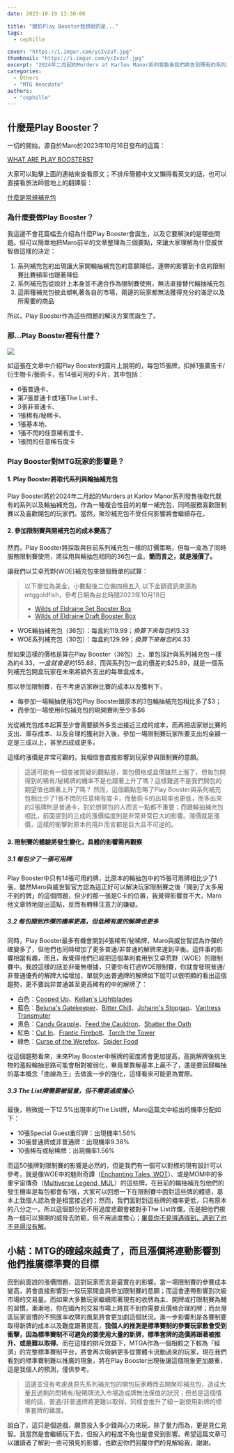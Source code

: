 ```yaml
---
date: 2023-10-19 13:30:00

title: "關於Play Booster我想說的是..."
tags:
  - cephille

cover: "https://i.imgur.com/ycIvzuf.jpg"
thumbnail: "https://i.imgur.com/ycIvzuf.jpg"
excerpt: "2024年二月起的Murders at Karlov Manor系列發售後我們將告別既有的系列補充包以及輪抽補充包，取而代之的是新式的Play Booster，讓我們來看看這對我們可能會有什麼影響吧！"
categories:
  - Others
  - "MTG Anecdote"
authors:
  - "cephille"
---
```


## 什麼是Play Booster？

一切的開始，源自於Maro於2023年10月16日發布的這篇：

[WHAT ARE PLAY BOOSTERS?](https://magic.wizards.com/en/news/making-magic/what-are-play-boosters)

大家可以點擊上面的連結來查看原文；不排斥簡體中文又懶得看英文的話，也可以直接看旅法師營地上的翻譯版：

[什麼是常規補充包](https://www.iyingdi.com/tz/post/5307236)

### 為什麼要做Play Booster？

我這邊不會花篇幅去介紹為什麼Play Booster會誕生，以及它要解決的是哪些問題。但可以簡單地把Maro前半的文章整理為三個要點，來讓大家理解為什麼威世智做這樣的決定：

1. 系列補充包的出現讓大家開輪抽補充包的意願降低，連帶的影響到卡店的限制賽比賽頻率也跟著降低
2. 系列補充包從設計上本身並不適合作為限制賽使用，無法直接替代輪抽補充包
3. 這兩種補充包彼此傾軋著各自的市場，兩邊的玩家都無法獲得充分的滿足以及所需要的商品

所以，Play Booster作為這些問題的解決方案而誕生了。

### 那...Play Booster裡有什麼？

![](https://i.imgur.com/nYvK8qg.jpg)

如這張在文章中介紹Play Booster的圖片上說明的，每包15張牌，扣掉1張廣告卡/衍生物卡/藝術卡，有14張可用的卡片，其中包括：

- 6張普通卡、
- 第7張普通卡或1張The List卡、
- 3張非普通卡、
- 1張稀有/秘稀卡、
- 1張基本地、
- 1張不閃的任意稀有度卡、
- 1張閃的任意稀有度卡

### Play Booster對MTG玩家的影響是？

#### 1. Play Booster將取代系列與輪抽補充包

Play Booster將於2024年二月起的Murders at Karlov Manor系列發售後取代既有的系列以及輪抽補充包，作為一種複合性目的的單一補充包，同時服務喜歡限制賽以及喜歡開包的玩家們。當然，聚珍補充包不受任何影響將會繼續存在。

#### 2. 參加限制賽與開補充包的成本變高了

然而，Play Booster將採取與目前系列補充包一樣的訂價策略，但每一盒為了同時服務限制賽使用，將採用與輪抽包相同的36包一盒。**簡而言之，就是漲價了。**

讓我們以艾卓荒野(WOE)補充包來做個簡單的試算：

> 以下單位為美金，小數點後二位做四捨五入
> 以下金額資訊來源為mtggoldfish，參考日期為台北時間2023年10月18日
>
> - [Wilds of Eldraine Set Booster Box](https://www.mtggoldfish.com/price/Wilds+of+Eldraine/Wilds+of+Eldraine+Set+Booster+Box-sealed#paper)
> - [Wilds of Eldraine Draft Booster Box](https://www.mtggoldfish.com/price/Wilds+of+Eldraine/Wilds+of+Eldraine+Draft+Booster+Box-sealed#paper)

- WOE輪抽補充包（36包）：每盒約$119.99；換算下來每包約$3.33
- WOE系列補充包（30包）：每盒約$129.99；換算下來每包約$4.33

那如果這樣的價格是算在Play Booster（36包）上，單包採計與系列補充包一樣為約$4.33，一盒就會是約$155.88，而與系列包一盒的價差約$25.89，就是一個系列補充包開盒玩家在未來將額外支出的每單盒成本。

那以參加限制賽，在不考慮店家辦比賽的成本以及獲利下，

- 每參加一場輪抽使用3包Play Booster跟原本的3包輪抽補充包相比多了$3；
- 而參加一場使用6包補充包的現開賽則至少多$6

光從補充包成本起算至少會需要額外多支出接近三成的成本，而再把店家辦比賽的支出、庫存成本、以及合理的獲利計入後，參加一場限制賽玩家所要支出的金額一定是三成以上，甚至四成或更多。

這樣的漲價是非常可觀的，我相信會直接影響到玩家參與限制賽的意願。

> 這邊可能有一個會被質疑的觀點是，單包價格或盒價雖然上漲了，但每包開得到的稀有/秘稀牌的機率不是也跟著上升了嗎？這樣難道不是我們開包的期望值也跟著上升了嗎？
> 然而，這個觀點忽略了Play Booster與系列補充包相比少了1張不閃的任意稀有度卡，而藝術卡的出現率也更低，而多出來的2張牌則是普通卡，對於想開包的人而言一點都不重要；而跟輪抽補充包相比，前面提到的三成的漲價幅度則是非常非常巨大的影響。漲價就是漲價，這樣的衝擊對原本的用戶而言都是巨大且不可逆的。

#### 3. 限制賽的體驗將發生變化，具體的影響需再觀察

##### 3.1 每包少了一張可用牌

Play Booster中只有14張可用的牌，比原本的輪抽包中的15張可用牌相比少了1張，雖然Maro與威世智官方認為這正好可以解決玩家限制賽之後「開到了太多用不到的牌」的這個問題，但少的那一張是C卡的位置，我覺得影響並不大，Maro他文章特地提出這點，反而有轉移注意力的嫌疑。

##### 3.2 每包開到炸彈的機率更高，但低稀有度的解牌也更多

同時，Play Booster最多有機會開到4張稀有/秘稀牌，Maro與威世智認為炸彈的確變多了，但他們也同時增加了更多普通/非普通的解牌來達到平衡。這件事的影響相當有趣，而且，我覺得他們已經把這個準則套用到艾卓荒野（WOE）的限制賽中。我說這樣的話並非毫無根據，只要你有打過WOE限制賽，你就會發現普通/非普通優秀的解牌大幅增加，單就列出普通牌的解牌如下就可以很明顯的看出這個趨勢，更不要說非普通甚至更高稀有的中的解牌了：

- 白色：[Cooped Up](https://magicwizards.s3.ap-northeast-1.amazonaws.com/images/cards/0008_MTGWOE_Main.png)、[Kellan's Lightblades](https://magicwizards.s3.ap-northeast-1.amazonaws.com/images/cards/0018_MTGWOE_Main.png)
- 藍色：[Beluna's Gatekeeper](https://magicwizards.s3.ap-northeast-1.amazonaws.com/images/cards/0043_MTGWOE_Main.png)、[Bitter Chill](https://magicwizards.s3.ap-northeast-1.amazonaws.com/images/cards/0044_MTGWOE_Main.png)、[Johann's Stopgap](https://magicwizards.s3.ap-northeast-1.amazonaws.com/images/cards/0058_MTGWOE_Main.png)、[Vantress Transmuter](https://magicwizards.s3.ap-northeast-1.amazonaws.com/images/cards/0075_MTGWOE_Main.png)
- 黑色：[Candy Grapple](https://magicwizards.s3.ap-northeast-1.amazonaws.com/images/cards/0083_MTGWOE_Main.png)、[Feed the Cauldron](https://magicwizards.s3.ap-northeast-1.amazonaws.com/images/cards/0091_MTGWOE_Main.png)、[Shatter the Oath](https://magicwizards.s3.ap-northeast-1.amazonaws.com/images/cards/0106_MTGWOE_Main.png)
- 紅色：[Cut In](https://magicwizards.s3.ap-northeast-1.amazonaws.com/images/cards/0125_MTGWOE_Main.png)、[Frantic Firebolt](https://magicwizards.s3.ap-northeast-1.amazonaws.com/images/cards/0130_MTGWOE_Main.png)、[Torch the Tower](https://magicwizards.s3.ap-northeast-1.amazonaws.com/images/cards/0153_MTGWOE_Main.png)
- 綠色：[Curse of the Werefox](https://magicwizards.s3.ap-northeast-1.amazonaws.com/images/cards/0167_MTGWOE_Main.png)、[Spider Food](https://magicwizards.s3.ap-northeast-1.amazonaws.com/images/cards/0186_MTGWOE_Main.png)

從這個趨勢看來，未來Play Booster中解牌的密度將會更加提高，高挑解牌後挑生物的濫殺輪抽思路可能會相對被弱化，畢竟單靠解基本上贏不了，還是要回歸輪抽的基本概念「曲線為王」去做進一步的強化，這樣看來可能更為實際。

##### 3.3 The List牌需要被留意，但不需要過度擔心

最後，稍微提一下12.5%出現率的The List牌，Maro這篇文中給出的機率分配如下：

- 10張Special Guest重印牌：出現機率1.56%
- 30張普通牌或非普通牌：出現機率9.38%
- 10張稀有或秘稀牌：出現機率1.56%

而這50張牌對限制賽的影響是必然的，但是我們有一個可以對標的現有設計可以參考，就是像WOE中的魅附奇譚（[Enchanting Tales, WOT](https://scryfall.com/sets/wot)）、或是MOM中的多重宇宙傳奇（[Multiverse Legend, MUL](https://scryfall.com/sets/mul)）的這些牌。在目前的輪抽補充包他們的發生機率是每包都會有1張，大家可以回想一下在限制賽中面對這些牌的體感，基本上我個人認為會是相當接近的；然而，我們面對到這些牌的機率更低，只有原本的八分之一。所以這個部分到不用過度悲觀會被對手The List炸爛，而是把他們視為一個可以預期的威脅去防範，但不用過度擔心；[畢竟你不見得遇得到，遇到了也不見得沒有解](#3-2-%E6%AF%8F%E5%8C%85%E9%96%8B%E5%88%B0%E7%82%B8%E5%BD%88%E7%9A%84%E6%A9%9F%E7%8E%87%E6%9B%B4%E9%AB%98%EF%BC%8C%E4%BD%86%E4%BD%8E%E7%A8%80%E6%9C%89%E5%BA%A6%E7%9A%84%E8%A7%A3%E7%89%8C%E4%B9%9F%E6%9B%B4%E5%A4%9A)。

## 小結：MTG的確越來越貴了，而且漲價將連動影響到他們推廣標準賽的目標

回到前面說的漲價問題，這對玩家而言是最實在的影響。當一場限制賽的參賽成本變高，將會直接影響到一般玩家開盒與參加限制賽的意願；而這會連帶影響到次級市場的交易量。而如果大多數玩家繼續照著現有的收牌為主、開牌或打限制賽為輔的習慣，漸漸地，你在國內的交易市場上將買不到你需要且價格合理的牌；而台灣區玩家習慣的不照匯率收牌的風氣將會更加劇這個狀況。進一步影響則是各賽制要取得新牌的成本以及難度跟著提高，**我個人的推測是標準賽制的參賽玩家數會受到衝擊，因為標準賽制不可避免的要使用大量的新牌，標準套牌的造價將跟著被推升、或是難以取得**。而在這樣的排斥效益下，MTGA作為一個相較之下較為「經濟」的完整標準賽制平台，將會再次吸納更多從實體卡流動過來的玩家，現在我們看到的標準賽制難以推廣的現象，將在Play Booster出現後讓這個現象更加嚴重，這是我個人的預測，僅供參考。

> 這邊並沒有考慮進原先系列補充包的開包玩家轉而去開聚珍補充包，造成大量且過剩的閃稀有/秘稀牌流入市場造成牌無法保值的狀況；但若是這個情境的話，普通/非普通牌將更難以取得，同樣會推升了組一副使用新牌的標準套牌的難度。

說白了，這只是個遊戲，願意投入多少錢與心力來玩，除了量力而為，更是見仁見智。我當然是會繼續玩下去，但投入的程度不免也是會受到影響。希望這篇文章可以讓讀者了解到一些可預見的影響，也歡迎你們回覆你們的見解給我，謝謝。
